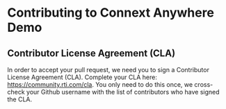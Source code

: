 # Contributing to Connext Anywhere Demo

## Contributor License Agreement (CLA)
In order to accept your pull request, we need you to sign a Contributor License Agreement (CLA). Complete your CLA here: https://community.rti.com/cla. You only need to do this once, we cross-check your Github username with the list of contributors who have signed the CLA.
